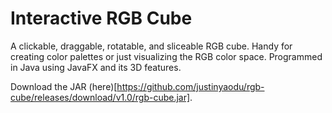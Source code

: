 # Interactive RGB Cube

A clickable, draggable, rotatable, and sliceable RGB cube. Handy for creating color palettes or just visualizing the RGB color space. Programmed in Java using JavaFX and its 3D features.

Download the JAR (here)[https://github.com/justinyaodu/rgb-cube/releases/download/v1.0/rgb-cube.jar].